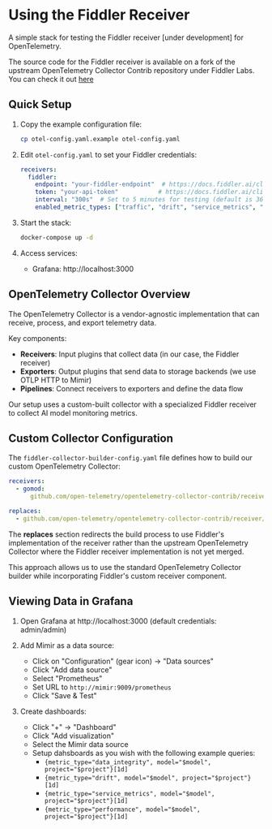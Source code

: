 # Using the Fiddler Receiver

A simple stack for testing the Fiddler receiver [under development] for OpenTelemetry.

The source code for the Fiddler receiver is available on a fork of the upstream OpenTelemetry Collector Contrib repository under Fiddler Labs. You can check it out [here](https://github.com/fiddler-labs/opentelemetry-collector-contrib/tree/fiddler-receiver-basic-implementation/receiver/fiddlerreceiver)

## Quick Setup

1. Copy the example configuration file:
   ```bash
   cp otel-config.yaml.example otel-config.yaml
   ```

2. Edit `otel-config.yaml` to set your Fiddler credentials:
   ```yaml
   receivers:
     fiddler:
       endpoint: "your-fiddler-endpoint"  # https://docs.fiddler.ai/client-guide/installation-and-setup#find-your-url
       token: "your-api-token"           # https://docs.fiddler.ai/client-guide/installation-and-setup#find-your-authorization-token
       interval: "300s"  # Set to 5 minutes for testing (default is 3600s/1 hour)
       enabled_metric_types: ["traffic", "drift", "service_metrics", "performance", "statistic", "data_integrity"]
   ```

3. Start the stack:
   ```bash
   docker-compose up -d
   ```

4. Access services:
   - Grafana: http://localhost:3000

## OpenTelemetry Collector Overview

The OpenTelemetry Collector is a vendor-agnostic implementation that can receive, process, and export telemetry data.

Key components:
- **Receivers**: Input plugins that collect data (in our case, the Fiddler receiver)
- **Exporters**: Output plugins that send data to storage backends (we use OTLP HTTP to Mimir)
- **Pipelines**: Connect receivers to exporters and define the data flow

Our setup uses a custom-built collector with a specialized Fiddler receiver to collect AI model monitoring metrics.

## Custom Collector Configuration

The `fiddler-collector-builder-config.yaml` file defines how to build our custom OpenTelemetry Collector:

```yaml
receivers:
  - gomod:
      github.com/open-telemetry/opentelemetry-collector-contrib/receiver/fiddlerreceiver v0.87.0

replaces:
  - github.com/open-telemetry/opentelemetry-collector-contrib/receiver/fiddlerreceiver => github.com/fiddler-labs/opentelemetry-collector-contrib/receiver/fiddlerreceiver fiddler-receiver-basic-implementation
```

The **replaces** section redirects the build process to use Fiddler's implementation of the receiver rather than the upstream OpenTelemetry Collector where the Fiddler receiver implementation is not yet merged.

This approach allows us to use the standard OpenTelemetry Collector builder while incorporating Fiddler's custom receiver component.

## Viewing Data in Grafana

1. Open Grafana at http://localhost:3000 (default credentials: admin/admin)

2. Add Mimir as a data source:
   - Click on "Configuration" (gear icon) → "Data sources"
   - Click "Add data source"
   - Select "Prometheus"
   - Set URL to `http://mimir:9009/prometheus`
   - Click "Save & Test"

3. Create dashboards:
   - Click "+" → "Dashboard"
   - Click "Add visualization"
   - Select the Mimir data source
   - Setup dahsboards as you wish with the following example queries:
     - `{metric_type="data_integrity", model="$model", project="$project"}[1d]`
     - `{metric_type="drift", model="$model", project="$project"}[1d]`
     - `{metric_type="service_metrics", model="$model", project="$project"}[1d]`
     - `{metric_type="performance", model="$model", project="$project"}[1d]`